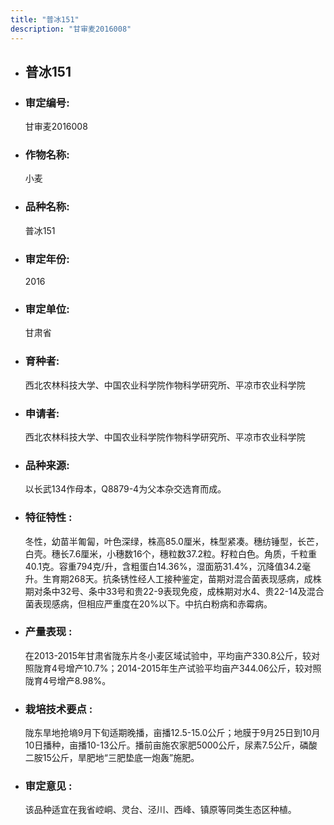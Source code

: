 ```yaml
---
title: "普冰151"
description: "甘审麦2016008"
---
```

* ## 普冰151
* ###  审定编号:  
   甘审麦2016008

*  ### 作物名称:  
   小麦

*   ###  品种名称: 
    普冰151

*   ### 审定年份: 
    2016

*   ### 审定单位:  
    甘肃省

*   ### 育种者:  
    西北农林科技大学、中国农业科学院作物科学研究所、平凉市农业科学院

*   ### 申请者:  
    西北农林科技大学、中国农业科学院作物科学研究所、平凉市农业科学院

*   ### 品种来源:  
    以长武134作母本，Q8879-4为父本杂交选育而成。

*   ### 特征特性 : 
    冬性，幼苗半匍匐，叶色深绿，株高85.0厘米，株型紧凑。穗纺锤型，长芒，白壳。穗长7.6厘米，小穗数16个，穗粒数37.2粒。籽粒白色。角质，千粒重40.1克。容重794克/升，含粗蛋白14.36%，湿面筋31.4%，沉降值34.2毫升。生育期268天。抗条锈性经人工接种鉴定，苗期对混合菌表现感病，成株期对条中32号、条中33号和贵22-9表现免疫，成株期对水4、贵22-14及混合菌表现感病，但相应严重度在20%以下。中抗白粉病和赤霉病。

*   ### 产量表现 : 
    在2013-2015年甘肃省陇东片冬小麦区域试验中，平均亩产330.8公斤，较对照陇育4号增产10.7%；2014-2015年生产试验平均亩产344.06公斤，较对照陇育4号增产8.98%。

*   ### 栽培技术要点 : 
    陇东旱地抢墒9月下旬适期晚播，亩播12.5-15.0公斤；地膜于9月25日到10月10日播种，亩播10-13公斤。播前亩施农家肥5000公斤，尿素7.5公斤，磷酸二胺15公斤，旱肥地“三肥垫底一炮轰”施肥。

*   ### 审定意见 : 
    该品种适宜在我省崆峒、灵台、泾川、西峰、镇原等同类生态区种植。
